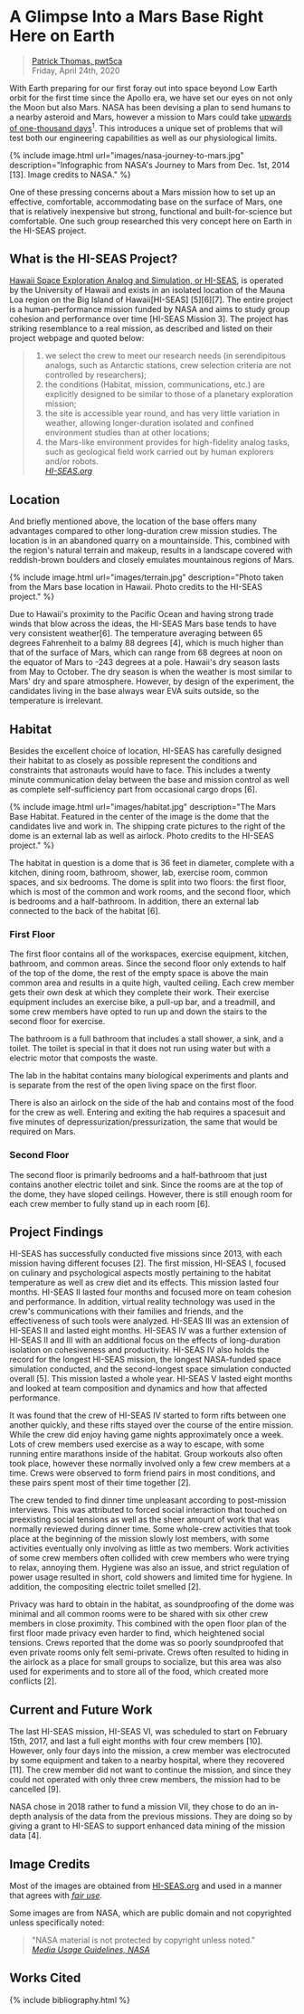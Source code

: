 # A Glimpse Into a Mars Base Right Here on Earth

> [Patrick Thomas, pwt5ca](https://github.com/patthomasrick)  
> Friday, April 24th, 2020

With Earth preparing for our first foray out into space beyond Low Earth orbit for the first time since the Apollo era, we have set our eyes on not only the Moon but also Mars. NASA has been devising a plan to send humans to a nearby asteroid and Mars, however a mission to Mars could take [upwards of one-thousand days](https://nvite.jsc.nasa.gov/presentations/b2/D1_Mars_Connolly.pdf)<sup>1</sup>. This introduces a unique set of problems that will test both our engineering capabilities as well as our physiological limits.

{% include image.html url="images/nasa-journey-to-mars.jpg" description="Infographic from NASA's Journey to Mars from Dec. 1st, 2014 [13]. Image credits to NASA." %}

One of these pressing concerns about a Mars mission how to set up an effective, comfortable, accommodating base on the surface of Mars, one that is relatively inexpensive but strong, functional and built-for-science but comfortable. One such group researched this very concept here on Earth in the HI-SEAS project.

## What is the HI-SEAS Project?

[Hawaii Space Exploration Analog and Simulation, or HI-SEAS](https://hi-seas.org/), is operated by the University of Hawaii and exists in an isolated location of the Mauna Loa region on the Big Island of Hawaii[HI-SEAS] [5][6][7]. The entire project is a human-performance mission funded by NASA and aims to study group cohesion and performance over time [HI-SEAS Mission 3]. The project has striking resemblance to a real mission, as described and listed on their project webpage and quoted below:

> 1. we select the crew to meet our research needs (in serendipitous analogs, such as Antarctic stations, crew selection criteria are not controlled by researchers);
> 2. the conditions (Habitat, mission, communications, etc.) are explicitly designed to be similar to those of a planetary exploration mission;
> 3. the site is accessible year round, and has very little variation in weather, allowing longer-duration isolated and confined environment studies than at other locations;
> 4. the Mars-like environment provides for high-fidelity analog tasks, such as geological field work carried out by human explorers and/or robots.  
> *[HI-SEAS.org](https://hi-seas.org/)*

## Location

And briefly mentioned above, the location of the base offers many advantages compared to other long-duration crew mission studies. The location is in an abandoned quarry on a mountainside. This, combined with the region's natural terrain and makeup, results in a landscape covered with reddish-brown boulders and closely emulates mountainous regions of Mars.

{% include image.html url="images/terrain.jpg" description="Photo taken from the Mars base location in Hawaii. Photo credits to the HI-SEAS project." %}

Due to Hawaii's proximity to the Pacific Ocean and having strong trade winds that blow across the ideas, the HI-SEAS Mars base tends to have very consistent weather[6]. The temperature averaging between 65 degrees Fahrenheit to a balmy 88 degrees [4], which is much higher than that of the surface of Mars, which can range from 68 degrees at noon on the equator of Mars to -243 degrees at a pole. Hawaii's dry season lasts from May to October. The dry season is when the weather is most similar to Mars' dry and spare atmosphere. However, by design of the experiment, the candidates living in the base always wear EVA suits outside, so the temperature is irrelevant.

## Habitat

Besides the excellent choice of location, HI-SEAS has carefully designed their habitat to as closely as possible represent the conditions and constraints that astronauts would have to face. This includes a twenty minute communication delay between the base and mission control as well as complete self-sufficiency part from occasional cargo drops [6].

{% include image.html url="images/habitat.jpg" description="The Mars Base Habitat. Featured in the center of the image is the dome that the candidates live and work in. The shipping crate pictures to the right of the dome is an external lab as well as airlock. Photo credits to the HI-SEAS project." %}

The habitat in question is a dome that is 36 feet in diameter, complete with a kitchen, dining room, bathroom, shower, lab, exercise room, common spaces, and six bedrooms. The dome is split into two floors: the first floor, which is most of the common and work rooms, and the second floor, which is bedrooms and a half-bathroom. In addition, there an external lab connected to the back of the habitat [6].

### First Floor

The first floor contains all of the workspaces, exercise equipment, kitchen, bathroom, and common areas. Since the second floor only extends to half of the top of the dome, the rest of the empty space is above the main common area and results in a quite high, vaulted ceiling. Each crew member gets their own desk at which they complete their work. Their exercise equipment includes an exercise bike, a pull-up bar, and a treadmill, and some crew members have opted to run up and down the stairs to the second floor for exercise.

The bathroom is a full bathroom that includes a stall shower, a sink, and a toilet. The toilet is special in that it does not run using water but with a electric motor that composts the waste.

The lab in the habitat contains many biological experiments and plants and is separate from the rest of the open living space on the first floor. 

There is also an airlock on the side of the hab and contains most of the food for the crew as well. Entering and exiting the hab requires a spacesuit and five minutes of depressurization/pressurization, the same that would be required on Mars.

### Second Floor

The second floor is primarily bedrooms and a half-bathroom that just contains another electric toilet and sink. Since the rooms are at the top of the dome, they have sloped ceilings. However, there is still enough room for each crew member to fully stand up in each room [6].

## Project Findings

HI-SEAS has successfully conducted five missions since 2013, with each mission having different focuses [2]. The first mission, HI-SEAS I, focused on culinary and psychological aspects mostly pertaining to the habitat temperature as well as crew diet and its effects. This mission lasted four months. HI-SEAS II lasted four months and focused more on team cohesion and performance. In addition, virtual reality technology was used in the crew's communications with their families and friends, and the effectiveness of such tools were analyzed. HI-SEAS III was an extension of HI-SEAS II and lasted eight months. HI-SEAS IV was a further extension of HI-SEAS II and III with an additional focus on the effects of long-duration isolation on cohesiveness and productivity. HI-SEAS IV also holds the record for the longest HI-SEAS mission, the longest NASA-funded space simulation conducted, and the second-longest space simulation conducted overall [5]. This mission lasted a whole year. HI-SEAS V lasted eight months and looked at team composition and dynamics and how that affected performance.

It was found that the crew of HI-SEAS IV started to form rifts between one another quickly, and these rifts stayed over the course of the entire mission. While the crew did enjoy having game nights approximately once a week. Lots of crew members used exercise as a way to escape, with some running entire marathons inside of the habitat. Group workouts also often took place, however these normally involved only a few crew members at a time. Crews were observed to form friend pairs in most conditions, and these pairs spent most of their time together [2].

The crew tended to find dinner time unpleasant according to post-mission interviews. This was attributed to forced social interaction that touched on preexisting social tensions as well as the sheer amount of work that was normally reviewed during dinner time. Some whole-crew activities that took place at the beginning of the mission slowly lost members, with some activities eventually only involving as little as two members. Work activities of some crew members often collided with crew members who were trying to relax, annoying them. Hygiene was also an issue, and strict regulation of power usage resulted in short, cold showers and limited time for hygiene. In addition, the compositing electric toilet smelled [2].

Privacy was hard to obtain in the habitat, as soundproofing of the dome was minimal and all common rooms were to be shared with six other crew members in close proximity. This combined with the open floor plan of the first floor made privacy even harder to find, which heightened social tensions. Crews reported that the dome was so poorly soundproofed that even private rooms only felt semi-private. Crews often resulted to hiding in the airlock as a place for small groups to socialize, but this area was also used for experiments and to store all of the food, which created more conflicts [2].

## Current and Future Work

The last HI-SEAS mission, HI-SEAS VI, was scheduled to start on February 15th, 2017, and last a full eight months with four crew members [10]. However, only four days into the mission, a crew member was electrocuted by some equipment and taken to a nearby hospital, where they recovered [11]. The crew member did not want to continue the mission, and since they could not operated with only three crew members, the mission had to be cancelled [9].

NASA chose in 2018 rather to fund a mission VII, they chose to do an in-depth analysis of the data from the previous missions. They are doing so by giving a grant to HI-SEAS to support enhanced data mining of the mission data [4].

## Image Credits

Most of the images are obtained from [HI-SEAS.org](https://hi-seas.org/) and used in a manner that agrees with *[fair use](https://en.wikipedia.org/wiki/Fair_use)*.

Some images are from NASA, which are public domain and not copyrighted unless specifically noted:

> "NASA material is not protected by copyright unless noted."  
> *[Media Usage Guidelines, NASA](https://www.nasa.gov/multimedia/guidelines/index.html)*

## Works Cited

{% include bibliography.html %}